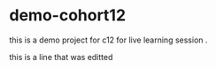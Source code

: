 # demo-cohort12
this is a demo project for c12 for live learning session .

this is a line that was editted
